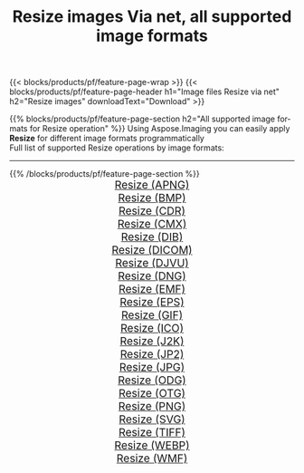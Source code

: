 ﻿---
title: Resize images Via net, all supported image formats 
weight: 3920
url: /net/resize 
lang: en
langdirlevel: 2
locales: zh-hans,ja,it,ru,de,es,fr,nl,id,lt,pl,pt,vi,tr,ko,zh-hant,ar,hi,th,sv,cs,uk,he
description: Using Aspose.Imaging you can easily Resize images Via net
---

{{< blocks/products/pf/feature-page-wrap >}}
{{< blocks/products/pf/feature-page-header h1="Image files Resize via net" h2="Resize images" downloadText="Download" >}}


{{% blocks/products/pf/feature-page-section  h2="All supported image formats for Resize operation" %}}
Using Aspose.Imaging you can easily apply **Resize** for different image formats programmatically
<br/>
Full list of supported Resize operations by image formats:
<hr/>
{{% /blocks/products/pf/feature-page-section %}}
<div class="container-fluid productfamilypage bg-gray">
    <div class="convertypes bg-gray agp-content section">
        <div class="container">
		<div class="row other-converters" style="gap: 10px;font-size: 19px;text-align:center;">
		    <div class='col-md-2 other-converter remove-lp remove-rp'><a href="/imaging/net/resize/apng" style="padding:15px;">Resize (APNG)</a></div><div class='col-md-2 other-converter remove-lp remove-rp'><a href="/imaging/net/resize/bmp" style="padding:15px;">Resize (BMP)</a></div><div class='col-md-2 other-converter remove-lp remove-rp'><a href="/imaging/net/resize/cdr" style="padding:15px;">Resize (CDR)</a></div><div class='col-md-2 other-converter remove-lp remove-rp'><a href="/imaging/net/resize/cmx" style="padding:15px;">Resize (CMX)</a></div><div class='col-md-2 other-converter remove-lp remove-rp'><a href="/imaging/net/resize/dib" style="padding:15px;">Resize (DIB)</a></div><div class='col-md-2 other-converter remove-lp remove-rp'><a href="/imaging/net/resize/dicom" style="padding:15px;">Resize (DICOM)</a></div><div class='col-md-2 other-converter remove-lp remove-rp'><a href="/imaging/net/resize/djvu" style="padding:15px;">Resize (DJVU)</a></div><div class='col-md-2 other-converter remove-lp remove-rp'><a href="/imaging/net/resize/dng" style="padding:15px;">Resize (DNG)</a></div><div class='col-md-2 other-converter remove-lp remove-rp'><a href="/imaging/net/resize/emf" style="padding:15px;">Resize (EMF)</a></div><div class='col-md-2 other-converter remove-lp remove-rp'><a href="/imaging/net/resize/eps" style="padding:15px;">Resize (EPS)</a></div><div class='col-md-2 other-converter remove-lp remove-rp'><a href="/imaging/net/resize/gif" style="padding:15px;">Resize (GIF)</a></div><div class='col-md-2 other-converter remove-lp remove-rp'><a href="/imaging/net/resize/ico" style="padding:15px;">Resize (ICO)</a></div><div class='col-md-2 other-converter remove-lp remove-rp'><a href="/imaging/net/resize/j2k" style="padding:15px;">Resize (J2K)</a></div><div class='col-md-2 other-converter remove-lp remove-rp'><a href="/imaging/net/resize/jp2" style="padding:15px;">Resize (JP2)</a></div><div class='col-md-2 other-converter remove-lp remove-rp'><a href="/imaging/net/resize/jpg" style="padding:15px;">Resize (JPG)</a></div><div class='col-md-2 other-converter remove-lp remove-rp'><a href="/imaging/net/resize/odg" style="padding:15px;">Resize (ODG)</a></div><div class='col-md-2 other-converter remove-lp remove-rp'><a href="/imaging/net/resize/otg" style="padding:15px;">Resize (OTG)</a></div><div class='col-md-2 other-converter remove-lp remove-rp'><a href="/imaging/net/resize/png" style="padding:15px;">Resize (PNG)</a></div><div class='col-md-2 other-converter remove-lp remove-rp'><a href="/imaging/net/resize/svg" style="padding:15px;">Resize (SVG)</a></div><div class='col-md-2 other-converter remove-lp remove-rp'><a href="/imaging/net/resize/tiff" style="padding:15px;">Resize (TIFF)</a></div><div class='col-md-2 other-converter remove-lp remove-rp'><a href="/imaging/net/resize/webp" style="padding:15px;">Resize (WEBP)</a></div><div class='col-md-2 other-converter remove-lp remove-rp'><a href="/imaging/net/resize/wmf" style="padding:15px;">Resize (WMF)</a></div>
                </div>
        </div>
    </div>
</div>
<br/>
